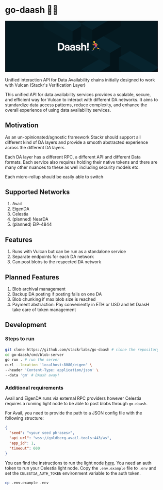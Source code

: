 # go-daash 🏃‍♂️

![cover](./assets/cover.png)

Unified interaction API for Data Availability chains initially designed to work with Vulcan (Stackr's Verification Layer)

This unified API for data availability services provides a scalable, secure, and efficient way for Vulcan to interact with different DA networks. It aims to standardize data access patterns, reduce complexity, and enhance the overall experience of using data availability services.

## Motivation

As an un-opinionated/agnostic framework Stackr should support all different kind of DA layers and provide a smooth abstracted experience across the different DA layers.

Each DA layer has a different RPC, a different API and different Data formats. Each service also requires holding their native tokens and there are many other nuances to these as well including security models etc.

Each micro-rollup should be easily able to switch

## Supported Networks

1. Avail
2. EigenDA
3. Celestia
4. (planned) NearDA
5. (planned) EIP-4844

## Features

1. Runs with Vulcan but can be run as a standalone service
2. Separate endpoints for each DA network
3. Can post blobs to the respected DA network

## Planned Features

1. Blob archival management
2. Backup DA posting if posting fails on one DA
3. Blob chunking if max blob size is reached
4. Payment abstraction: Pay conveniently in ETH or USD and let DaasH take care of token management

## Development

### Steps to run

```bash
git clone https://github.com/stackrlabs/go-daash # clone the repository
cd go-daash/cmd/blob-server
go run . # run the server
curl --location 'localhost:8080/eigen' \
--header 'Content-Type: application/json' \
--data 'gm' # DAash away!
```

### Additional requirements

Avail and EigenDA runs via external RPC providers however Celestia requires a running light node to be able to post blobs through `go-daash`.

For Avail, you need to provide the path to a JSON config file with the following structure:

```json
{
  "seed": "<your seed phrases>",
  "api_url": "wss://goldberg.avail.tools:443/ws",
  "app_id": 1,
  "timeout": 600
}
```

You can find the instructions to run the light node [here](https://docs.celestia.org/developers/node-tutorial).
You need an auth token to run your Celestia light node. Copy the `.env.example` file to `.env` and set the `CELESTIA_AUTH_TOKEN` environment variable to the auth token.

```bash
cp .env.example .env
```
